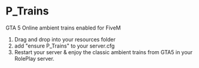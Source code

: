 # P_Trains
GTA 5 Online ambient trains enabled for FiveM


1. Drag and drop into your resources folder
2. add "ensure P_Trains" to your server.cfg
3. Restart your server & enjoy the classic ambient trains from GTA5 in your RolePlay server.

